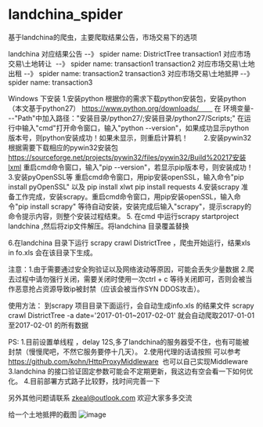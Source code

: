 # landchina_spider
基于landchina的爬虫，主要爬取结果公告，市场交易下的选项

landchina 对应结果公告  --》 spider name: DistrictTree
transaction1 对应市场交易\土地转让  --》 spider name: transaction1
transaction2 对应市场交易\土地出租  --》 spider name: transaction2
transaction3 对应市场交易\土地抵押  --》 spider name: transaction3

Windows 下安装
1.安装python
根据你的需求下载python安装包，安装python（本文基于python27）	https://www.python.org/downloads/　　
在 环境变量---"Path"中加入路径："安装目录/python27/;安装目录/python27/Scripts;"
在运行中输入"cmd"打开命令窗口，输入"python --version"，如果成功显示python版本号，则python安装成功！如果未显示，则重启计算机！　　
2.安装pywin32
根据需要下载相应的pywin32安装包
https://sourceforge.net/projects/pywin32/files/pywin32/Build%20217安装lxml
重启cmd命令窗口，输入"pip --version"，若显示pip版本号，则安装成功！
3.安装pyOpenSSL等
重启cmd命令窗口，用pip安装openSSL，输入命令"pip install pyOpenSSL"
以及 
pip install xlwt
pip install requests
4.安装scrapy
准备工作完成，安装scrapy。重启cmd命令窗口，用pip安装openSSL，输入命令"pip install 	scrapy"
等待自动安装，安装完成后输入"scrapy"，提示scrapy的命令提示内容，则整个安装过程结束。
5. 在cmd 中运行scrapy startproject landchina   ,然后将zip文件解压。将landchina 目录覆盖替换

6.在landchina 目录下运行 scrapy crawl DistrictTree ，爬虫开始运行，结果xls in fo.xls  会在该目录下生成。


注意：1.由于需要通过安全狗验证以及网络波动等原因，可能会丢失少量数据
      2.爬去过程中请勿强行关闭，需要关闭时使用一次ctrl + c 等待关闭即可，否则会被当作恶意抢占资源导致ip被封禁（应该会被当作SYN DDOS攻击）。

使用方法：
到scrapy 项目目录下面运行，会自动生成info.xls 的结果文件
scrapy crawl DistrictTree -a date='2017-01-01~2017-02-01' 
就会自动爬取2017-01-01 至2017-02-01 的所有数据

PS:
1.目前设置单线程 ，delay 12S,多了landchina的服务器受不住，也有可能被封禁（慢慢爬吧，不然它服务要停十几天）。
2.使用代理的话请按照 可以参考 https://github.com/kohn/HttpProxyMiddleware  也可以自己实现Middleware
3.landchina 的接口验证固定参数可能会不定期更新，我这边有空会看一下如何优化。
4.目前部署方式路子比较野，找时间完善一下

另外其他问题请联系 zkeal@outlook.com
欢迎大家多多交流

给一个土地抵押的截图
![image](https://github.com/zkeal/landchina_spider/blob/master/example.PNG)
